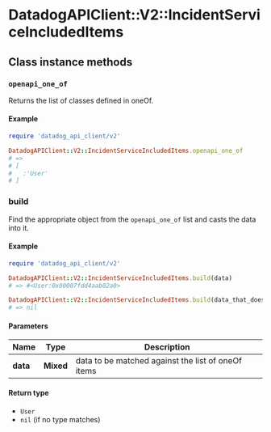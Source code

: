 # DatadogAPIClient::V2::IncidentServiceIncludedItems

## Class instance methods

### `openapi_one_of`

Returns the list of classes defined in oneOf.

#### Example

```ruby
require 'datadog_api_client/v2'

DatadogAPIClient::V2::IncidentServiceIncludedItems.openapi_one_of
# =>
# [
#   :'User'
# ]
```

### build

Find the appropriate object from the `openapi_one_of` list and casts the data into it.

#### Example

```ruby
require 'datadog_api_client/v2'

DatadogAPIClient::V2::IncidentServiceIncludedItems.build(data)
# => #<User:0x00007fdd4aab02a0>

DatadogAPIClient::V2::IncidentServiceIncludedItems.build(data_that_doesnt_match)
# => nil
```

#### Parameters

| Name | Type | Description |
| ---- | ---- | ----------- |
| **data** | **Mixed** | data to be matched against the list of oneOf items |

#### Return type

- `User`
- `nil` (if no type matches)

